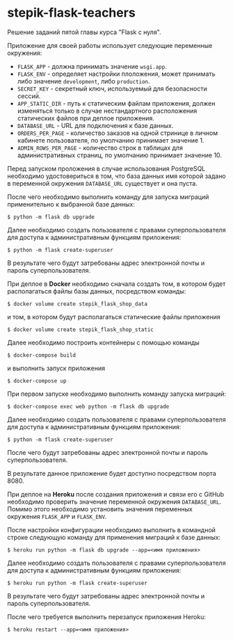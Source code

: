 # stepik-flask-teachers
Решение заданий пятой главы курса "Flask с нуля".

Приложение для своей работы использует следующие переменные окружения:

- `FLASK_APP` - должна принимать значение `wsgi.app`.
- `FLASK_ENV` - определяет настройки плоложения, может принимать либо значение `development`, либо `production`.
- `SECRET_KEY` - секретный ключ, используемый для безопасности сессий.
- `APP_STATIC_DIR` - путь к статическим файлам приложения, должен изменяться только в случае нестандартного расположения статических файлов при деплое приложения.
- `DATABASE_URL` - URL для подключения к базе данных.
- `ORDERS_PER_PAGE` - количество заказов на одной стринице в личном кабинете пользователя, по умолчанию принимает значение 1.
- `ADMIN_ROWS_PER_PAGE` - количество строк в таблицах для административных страниц, по умолчанию принимает значение 10.

Перед запуском проложения в случае использования PostgreSQL необходимо удостовериться в том, что база данных имя которой задано в переменной окружения `DATABASE_URL` существует и она пуста.

После чего необходимо выполнить команду для запуска миграций применительно к выбранной базе данных:
```shell script
$ python -m flask db upgrade
``` 

Далее необходимо создать пользователя с правами суперпользователя для доступа к административным функциям приложения:
```shell script
$ python -m flask create-superuser
```
В результате чего будут затребованы адрес электронной почты и пароль суперпользователя.

При деплое в **Docker** необходимо сначала создать том, в котором будет располагаться файлы базы данных, посредством команды:
```shell script
$ docker volume create stepik_flask_shop_data
```
и том, в котором будут располагаться статические файлы приложения
```shell script
$ docker volume create stepik_flask_shop_static
```

Далее необходимо построить контейнеры с помощью команды
```shell script
$ docker-compose build
```
и выполнить запуск приложения
```shell script
$ docker-compose up
```

При первом запуске необходимо выполнить команду запуска миграций:
```shell script
$ docker-compose exec web python -m flask db upgrade
```

Далее необходимо создать пользователя с правами суперпользователя для доступа к административным функциям приложения:
```shell script
$ python -m flask create-superuser
```
После чего будут затребованы адрес электронной почты и пароль суперпользователя.

В результате данное приложение будет доступно посредством порта 8080.

При деплое на **Heroku** после создания приложения и связи его с GitHub необходимо проверить значение переменной окружения `DATABASE_URL`.
Помимо этого необходимо установить значения переменных окружения `FLASK_APP` и `FLASK_ENV`.

После настройки конфигурации необходимо выполнить в командной строке следующую команду для применения миграций к базе данных:
```shell script
$ heroku run python -m flask db upgrade --app=<имя приложения>
```

Далее необходимо создать пользователя с правами суперпользователя для доступа к административным функциям приложения:
```shell script
$ heroku run python -m flask create-superuser
```
В результате чего будут затребованы адрес электронной почты и пароль суперпользователя.

После чего требуется выполнить перезапуск приложения Heroku:
```shell script
$ heroku restart --app=<имя приложения>
```
